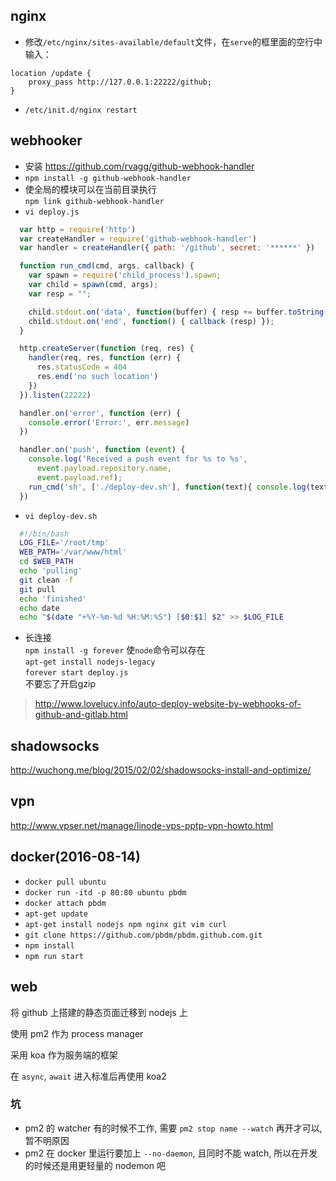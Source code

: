 ## nginx
* 修改`/etc/nginx/sites-available/default`文件，在`serve`的框里面的空行中输入：
```
location /update {
    proxy_pass http://127.0.0.1:22222/github;
}
```
* `/etc/init.d/nginx restart`  

## webhooker
* 安装 https://github.com/rvagg/github-webhook-handler  
* `npm install -g github-webhook-handler`  
* 使全局的模块可以在当前目录执行  
`npm link github-webhook-handler`  
* `vi deploy.js`
```javascript
  var http = require('http')
  var createHandler = require('github-webhook-handler')
  var handler = createHandler({ path: '/github', secret: '******' })

  function run_cmd(cmd, args, callback) {
    var spawn = require('child_process').spawn;
    var child = spawn(cmd, args);
    var resp = "";

    child.stdout.on('data', function(buffer) { resp += buffer.toString(); });
    child.stdout.on('end', function() { callback (resp) });
  }

  http.createServer(function (req, res) {
    handler(req, res, function (err) {
      res.statusCode = 404
      res.end('no such location')
    })
  }).listen(22222)

  handler.on('error', function (err) {
    console.error('Error:', err.message)
  })

  handler.on('push', function (event) {
    console.log('Received a push event for %s to %s',
      event.payload.repository.name,
      event.payload.ref);
    run_cmd('sh', ['./deploy-dev.sh'], function(text){ console.log(text) });
  })
```
* `vi deploy-dev.sh`
```sh
  #!/bin/bash
  LOG_FILE='/root/tmp'
  WEB_PATH='/var/www/html'
  cd $WEB_PATH
  echo 'pulling'
  git clean -f
  git pull
  echo 'finished'
  echo date
  echo "$(date "+%Y-%m-%d %H:%M:%S") [$0:$1] $2" >> $LOG_FILE
```
* 长连接  
`npm install -g forever` 使`node`命令可以存在  
`apt-get install nodejs-legacy`  
`forever start deploy.js`  
不要忘了开启gzip

> http://www.lovelucy.info/auto-deploy-website-by-webhooks-of-github-and-gitlab.html

## shadowsocks
http://wuchong.me/blog/2015/02/02/shadowsocks-install-and-optimize/

## vpn
http://www.vpser.net/manage/linode-vps-pptp-vpn-howto.html

## docker(2016-08-14)
* `docker pull ubuntu`
* `docker run -itd -p 80:80 ubuntu pbdm`
* `docker attach pbdm`
* `apt-get update`
* `apt-get install nodejs npm nginx git vim curl`
* `git clone https://github.com/pbdm/pbdm.github.com.git`
* `npm install`
* `npm run start`

## web

将 github 上搭建的静态页面迁移到 nodejs 上

使用 pm2 作为 process manager

采用 koa 作为服务端的框架

在 `async`, `await` 进入标准后再使用 koa2

### 坑
* pm2 的 watcher 有的时候不工作, 需要 `pm2 stop name --watch` 再开才可以, 暂不明原因
* pm2 在 docker 里运行要加上 `--no-daemon`, 且同时不能 watch, 所以在开发的时候还是用更轻量的 nodemon 吧


